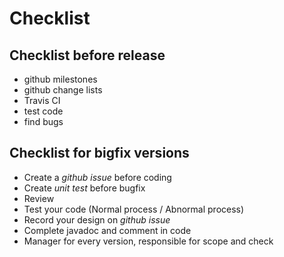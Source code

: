 # Checklist

## Checklist before release

* github milestones
* github change lists
* Travis CI
* test code
* find bugs

## Checklist for bigfix versions

* Create a _github issue_ before coding
* Create _unit test_ before bugfix
* Review
* Test your code (Normal process / Abnormal process)
* Record your design on _github issue_
* Complete javadoc and comment in code
* Manager for every version, responsible for scope and check